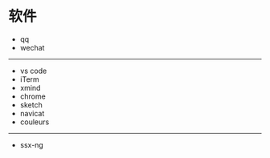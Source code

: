 # 软件
* qq
* wechat

-----------

* vs code
* iTerm
* xmind
* chrome
* sketch
* navicat
* couleurs

------------

* ssx-ng
